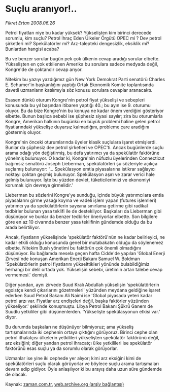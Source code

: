 # Suçlu aranıyor!..

*Fikret Ertan 2008.06.26*

<tr><td class="metin" colspan="2" style="padding-top: 20px; padding-left: 5px; padding-right: 10px;">Petrol fiyatları niye bu kadar yüksek? Yükselişten kim birinci derecede sorumlu, kim suçlu? Petrol İhraç Eden Ülkeler Örgütü OPEC mi ? Dev petrol şirketleri mi? Spekülatörler mi? Arz-talepteki dengesizlik, eksiklik mi?  Bunlardan hangisi acaba?</td></tr><tr><td class="metin" colspan="2" style="padding-top: 20px; padding-left: 5px; padding-right: 10px;"><p> Bu ve benzer sorular bugün pek çok ülkenin cevap aradığı sorular elbette. Yükselişten en çok etkilenen Amerika bu sorulara sadece medyada değil, Kongre'de de çoktandır cevap arıyor.
<p> Nitekim bu yazıyı yazdığımız gün New York Demokrat Parti senatörü Charles E. Schumer'in başkanlığını yaptığı Ortak Ekonomik Komite toplantısında davetli uzmanların katılımıyla söz konusu sorulara cevaplar aranacaktı.
<p> Esasen dünkü oturum Kongre'nin petrol fiyat yükselişi ve sebepleri konusunda bu yıl başından itibaren yaptığı 40.; bu ayın ise 9. oturumu oluyor. Bu da bize Kongre'nin bu konuya ne kadar önem verdiğini gösteriyor elbette. Bunun başlıca sebebi ise şüphesiz siyasi sayılır; zira bu oturumlarla Kongre, Amerikan halkının bugünkü en büyük problemi haline gelen petrol fiyatlarındaki yükselişe duyarsız kalmadığını, probleme çare aradığını göstermiş oluyor.
<p> Kongre'nin önceki oturumlarında üyeler klasik suçlulara işaret etmişlerdi. Bunlar da şüphesiz dev petrol şirketleri ve OPEC'ti. Ancak bugünlerde suçlu arama odağı yön değiştirmiş, bu defa yatırımcı ya da spekülatör faktörüne yönelmiş bulunuyor. O kadar ki, Kongre'nin nüfuzlu üyelerinden Connecticut bağımsız senatörü Joseph Lieberman, spekülatörleri şu sözleriyle açıkça suçlamış bulunuyor: '... Spekülasyon emtia piyasalarına istikrar sağlayıcı noktayı çoktan geçmiş bulunuyor. Spekülasyon aşırı ve zarar verici hale gelmiş bulunuyor. İşte bu yüzden devlet, tüketicilerimizi ve ekonomiyi korumak için devreye girmelidir.'
<p> Lieberman bu sözlerini Kongre'ye sunduğu, içinde büyük yatırımcılara emtia piyasalarını girme yasağı koyma ve vadeli işlem yapan (futures işlemleri) yatırımcı ya da spekülatörlerin sayısına sınırlama getirme gibi radikal tedbirler bulunan yasa teklifi ile de destekliyor. Başkaları da Lieberman gibi düşünüyor ve bunlar da benzer tedbirler öneriyorlar elbette. Son bilgilere göre en az 10 civarında benzer yasa teklifinin gündemde olduğu da bu arada belirtiliyor.
<p> Ancak, fiyatların yükselişinde 'spekülatör faktörü'nün ne kadar belirleyici, ne kadar etkili olduğu konusunda genel bir mutabakatın olduğu da söylenemez elbette. Nitekim Bush yönetimi bu faktörün çok önemli olmadığını düşünüyor. Bu bağlamda mesela geçen hafta Cidde'de yapılan 'Global Enerji Zirvesi'nde konuşan Amerikan Enerji Bakanı Samuel W. Boldman 'Spekülatörlerin petrol fiyatlarını yükselttikleri yönünde bulabildiğimiz herhangi bir delil ortada yok. Yükselişin sebebi, üretimin artan talebe cevap vermemesi.' demişti. 
<p> Diğer yandan, aynı zirvede Suud Kralı Abdullah yükselişin 'spekülatörlerin egoistçe kendi çıkarlarını gözetmeleri' yüzünden meydana geldiğine işaret ederken Suud Petrol Bakanı Ali Naimi ise 'Global piyasada yeteri kadar petrol arzı var. Fiyatlar arz endişeleri değil, başka faktörler yüzünden yükseliyor.' şeklinde konuşmuştu. Libya Petrol Bakanı Şükrü Ganem de Suudlu yetkililer gibi düşünenlerden. 'Yükselişte spekülasyonun etkisi var.' diyor.
<p> Bu durumda başkaları ne düşünüyor bilmiyoruz; ama yükseliş tartışmalarında iki cephenin ortaya çıktığını görüyoruz. Birinci cephe olan petrol ithalatçısı ülkelerin yetkilileri yükselişten spekülatör faktörünü değil, arz eksiğini; diğer yandan petrol ihracatçı ülke yetkilileri ise spekülatör faktörünü esas suçlu ya da sorumlu olarak görüyorlar.
<p> Uzmanlar ise yine iki cephede yer alıyor; kimi arz eksiğini kimi de spekülatörleri suçlu olarak görüyorlar ve böylece suçlu arama tartışmaları devam edip gidiyor. Öyle anlaşılıyor ki bu arayış daha uzun süre gündemde de olacak.<br/></p></p></p></p></p></p></p></p></p></td></tr>

Kaynak: [zaman.com.tr](http://zaman.com.tr/yazar.do?yazino=706773), [web.archive.org (arşiv bağlantısı)](http://web.archive.org/web/20080802010502/http://www.zaman.com.tr:80/yazar.do?yazino=706773)
